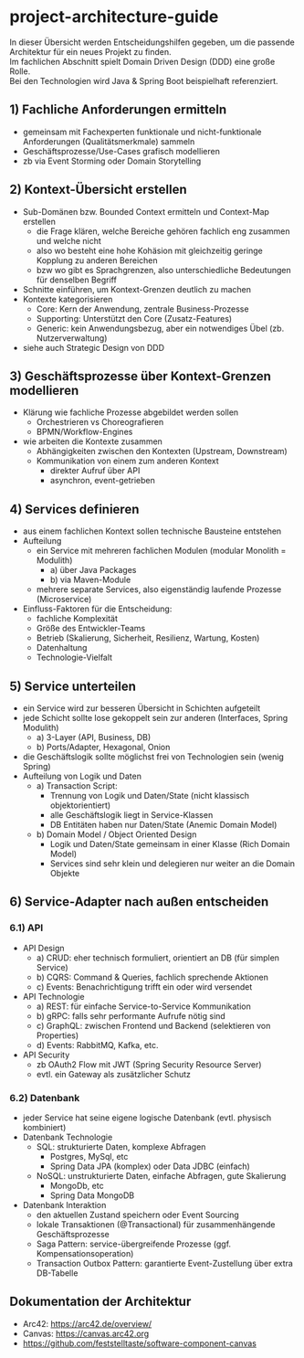 # project-architecture-guide

In dieser Übersicht werden Entscheidungshilfen gegeben, um die passende Architektur für ein neues Projekt zu finden.  
Im fachlichen Abschnitt spielt Domain Driven Design (DDD) eine große Rolle.  
Bei den Technologien wird Java & Spring Boot beispielhaft referenziert.  

## 1) Fachliche Anforderungen ermitteln
- gemeinsam mit Fachexperten funktionale und nicht-funktionale Anforderungen (Qualitätsmerkmale) sammeln
- Geschäftsprozesse/Use-Cases grafisch modellieren 
- zb via Event Storming oder Domain Storytelling

## 2) Kontext-Übersicht erstellen
- Sub-Domänen bzw. Bounded Context ermitteln und Context-Map erstellen
  - die Frage klären, welche Bereiche gehören fachlich eng zusammen und welche nicht
  - also wo besteht eine hohe Kohäsion mit gleichzeitig geringe Kopplung zu anderen Bereichen
  - bzw wo gibt es Sprachgrenzen, also unterschiedliche Bedeutungen für denselben Begriff
- Schnitte einführen, um Kontext-Grenzen deutlich zu machen
- Kontexte kategorisieren
  - Core: Kern der Anwendung, zentrale Business-Prozesse
  - Supporting: Unterstützt den Core (Zusatz-Features)
  - Generic: kein Anwendungsbezug, aber ein notwendiges Übel (zb. Nutzerverwaltung)
- siehe auch Strategic Design von DDD

## 3) Geschäftsprozesse über Kontext-Grenzen modellieren
- Klärung wie fachliche Prozesse abgebildet werden sollen
  - Orchestrieren vs Choreografieren
  - BPMN/Workflow-Engines 
- wie arbeiten die Kontexte zusammen
  - Abhängigkeiten zwischen den Kontexten (Upstream, Downstream)
  - Kommunikation von einem zum anderen Kontext
    - direkter Aufruf über API
    - asynchron, event-getrieben

## 4) Services definieren
- aus einem fachlichen Kontext sollen technische Bausteine entstehen
- Aufteilung
  - ein Service mit mehreren fachlichen Modulen (modular Monolith = Modulith)
    - a) über Java Packages
    - b) via Maven-Module
  - mehrere separate Services, also eigenständig laufende Prozesse (Microservice)
- Einfluss-Faktoren für die Entscheidung:
  - fachliche Komplexität
  - Größe des Entwickler-Teams
  - Betrieb (Skalierung, Sicherheit, Resilienz, Wartung, Kosten)
  - Datenhaltung
  - Technologie-Vielfalt 

## 5) Service unterteilen
- ein Service wird zur besseren Übersicht in Schichten aufgeteilt
- jede Schicht sollte lose gekoppelt sein zur anderen (Interfaces, Spring Modulith)
  - a) 3-Layer (API, Business, DB)
  - b) Ports/Adapter, Hexagonal, Onion
- die Geschäftslogik sollte möglichst frei von Technologien sein (wenig Spring)
- Aufteilung von Logik und Daten
  - a) Transaction Script: 
    - Trennung von Logik und Daten/State (nicht klassisch objektorientiert)
    - alle Geschäftslogik liegt in Service-Klassen
    - DB Entitäten haben nur Daten/State (Anemic Domain Model)
  - b) Domain Model / Object Oriented Design
    - Logik und Daten/State gemeinsam in einer Klasse (Rich Domain Model)
    - Services sind sehr klein und delegieren nur weiter an die Domain Objekte

## 6) Service-Adapter nach außen entscheiden

### 6.1) API
- API Design 
  - a) CRUD: eher technisch formuliert, orientiert an DB (für simplen Service)
  - b) CQRS: Command & Queries, fachlich sprechende Aktionen
  - c) Events: Benachrichtigung trifft ein oder wird versendet
- API Technologie
  - a) REST: für einfache Service-to-Service Kommunikation
  - b) gRPC: falls sehr performante Aufrufe nötig sind
  - c) GraphQL: zwischen Frontend und Backend (selektieren von Properties)
  - d) Events: RabbitMQ, Kafka, etc.
- API Security 
  - zb OAuth2 Flow mit JWT (Spring Security Resource Server)
  - evtl. ein Gateway als zusätzlicher Schutz

### 6.2) Datenbank
- jeder Service hat seine eigene logische Datenbank (evtl. physisch kombiniert)
- Datenbank Technologie  
  - SQL: strukturierte Daten, komplexe Abfragen
    - Postgres, MySql, etc
    - Spring Data JPA (komplex) oder Data JDBC (einfach)
  - NoSQL: unstrukturierte Daten, einfache Abfragen, gute Skalierung
    - MongoDb, etc
    - Spring Data MongoDB
- Datenbank Interaktion
  - den aktuellen Zustand speichern oder Event Sourcing
  - lokale Transaktionen (@Transactional) für zusammenhängende Geschäftsprozesse
  - Saga Pattern: service-übergreifende Prozesse (ggf. Kompensationsoperation)
  - Transaction Outbox Pattern: garantierte Event-Zustellung über extra DB-Tabelle

## Dokumentation der Architektur
- Arc42: https://arc42.de/overview/
- Canvas: https://canvas.arc42.org
- https://github.com/feststelltaste/software-component-canvas